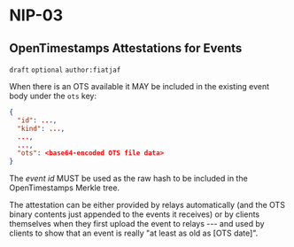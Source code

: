 # NIP-03

## OpenTimestamps Attestations for Events

`draft` `optional` `author:fiatjaf`

When there is an OTS available it MAY be included in the existing event body under the `ots` key:

```json
{
  "id": ...,
  "kind": ...,
  ...,
  ...,
  "ots": <base64-encoded OTS file data>
}
```

The _event id_ MUST be used as the raw hash to be included in the OpenTimestamps Merkle tree.

The attestation can be either provided by relays automatically (and the OTS binary contents just appended to the events it receives) or by clients themselves when they first upload the event to relays --- and used by clients to show that an event is really "at least as old as [OTS date]".
